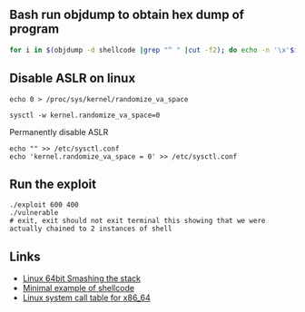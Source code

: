 ## Bash run objdump to obtain hex dump of program

```bash
for i in $(objdump -d shellcode |grep "^ " |cut -f2); do echo -n '\x'$i; done;
```

## Disable ASLR on linux

```
echo 0 > /proc/sys/kernel/randomize_va_space
```

```
sysctl -w kernel.randomize_va_space=0
```

Permanently disable ASLR
```
echo "" >> /etc/sysctl.conf
echo 'kernel.randomize_va_space = 0' >> /etc/sysctl.conf
```

## Run the exploit

```
./exploit 600 400
./vulnerable
# exit, exit should not exit terminal this showing that we were actually chained to 2 instances of shell
```

## Links

  * [Linux 64bit Smashing the stack](https://blog.techorganic.com/2015/04/10/64-bit-linux-stack-smashing-tutorial-part-1/)
  * [Minimal example of shellcode](https://systemoverlord.com/2014/06/05/minimal-x86-64-shellcode-for-binsh/)
  * [Linux system call table for x86_64](https://blog.rchapman.org/posts/Linux_System_Call_Table_for_x86_64/)
